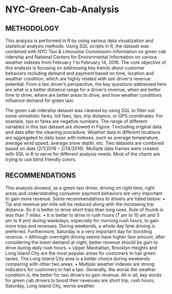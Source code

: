 # NYC-Green-Cab-Analysis

## METHODOLOGY

This analysis is performed in R by using various data visualization and statistical analysis methods. Using SQL scripts in R, the dataset was combined with NYC Taxi & Limousine Commission Information on green cab ridership and National Centers for Environmental Information on various weather indexes from February 1 to February 14, 2016. The core objective of this analysis is focusing on addressing key trends about customer behaviors including demand and payment based on time, location and weather condition, which are highly related with taxi driver’s revenue potential. From a taxi driver’s perspective, the key questions addressed here are what is a better distance range for a driver’s revenue, when are better time to drive, where are better areas to drive, and how weather conditions influence demand for green taxi.   

The green cab ridership dataset was cleaned by using SQL to filter out some unrealistic fares, toll fees, tips, trip distance, or GPS coordinates. For example, tips or fares are negative numbers. The range of different variables in this taxi dataset are showed in Figure. 1 including original data and data after the cleaning procedure. Weather data in different locations are aggregated to daily base with indexes, such as average temperature, average wind speed, average snow depth, etc. Two datasets are combined based on date (2/1/2016 – 2/14/2016). Multiple data frames were created with SQL in R to serve for different analysis needs. Most of the charts are trying to use blind friendly colors.

## RECOMMENDATIONS

This analysis showed, as a green taxi driver, driving on right time, right areas and understanding consumer payment behaviors are very important to gain more revenue. Some recommendations to drivers are listed below:
•	Tip and revenue per mile will be reduced along with the increasing trip distance. So it is better to drive short trips than long ones. Rule of thumb is less than 7 miles.
•	It is better to drive in rush hours (7 am to 10 am and 5 pm to 8 pm) during weekdays, especially for morning rush hours, to gain more trips and revenues. During weekends, a whole day time driving is preferred. Furthermore, Saturday is a very important day for boosting revenue. 
•	Although overnight driving seems have higher fare amount, after considering the lower demand at night, better revenue should be gain to drive during daily rush hours. 
•	Upper Manhattan, Brooklyn Heights and Long Island City are the most popular areas for customers to hail green taxies. The Long Island City area is a better choice during weekends comparing with other two areas. 
•	Multiple weather indexes are strong indicators for customers to hail a taxi. Generally, the worse the weather condition is, the better for taxi drivers to gain revenue. 
All in all, key words for green cab drivers to boost their revenues are short trip, rush hours, Saturday, Long Island City, worse weather. 


